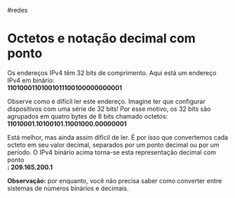 #redes 
# Octetos e notação decimal com ponto

Os endereços IPv4 têm 32 bits de comprimento. Aqui está um endereço IPv4 em binário:  
**11010001101001011100100000000001**

Observe como é difícil ler este endereço. Imagine ter que configurar dispositivos com uma série de 32 bits! Por esse motivo, os 32 bits são agrupados em quatro bytes de 8 bits chamado octetos:  
**11010001.10100101.11001000.00000001**

Está melhor, mas ainda assim difícil de ler. É por isso que convertemos cada octeto em seu valor decimal, separados por um ponto decimal ou por um período. O IPv4 binário acima torna-se esta representação decimal com ponto  
**: 209.165.200.1**

**Observação:** por enquanto, você não precisa saber como converter entre sistemas de números binários e decimais.





































